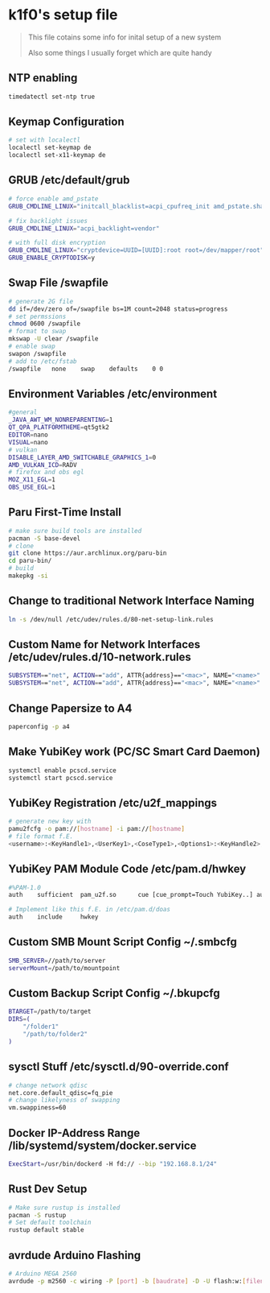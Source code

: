 # k1f0's setup file

> This file cotains some info for inital setup of a new system
>
> Also some things I usually forget which are quite handy

## NTP enabling

```bash
timedatectl set-ntp true
```

## Keymap Configuration

```bash
# set with localectl
localectl set-keymap de
localectl set-x11-keymap de
```

## GRUB /etc/default/grub

```bash
# force enable amd_pstate
GRUB_CMDLINE_LINUX="initcall_blacklist=acpi_cpufreq_init amd_pstate.shared_mem=1"

# fix backlight issues
GRUB_CMDLINE_LINUX="acpi_backlight=vendor" 

# with full disk encryption
GRUB_CMDLINE_LINUX="cryptdevice=UUID=[UUID]:root root=/dev/mapper/root"
GRUB_ENABLE_CRYPTODISK=y
```

## Swap File /swapfile

```bash
# generate 2G file
dd if=/dev/zero of=/swapfile bs=1M count=2048 status=progress
# set permssions
chmod 0600 /swapfile
# format to swap
mkswap -U clear /swapfile
# enable swap
swapon /swapfile
# add to /etc/fstab
/swapfile   none    swap    defaults    0 0
```

## Environment Variables /etc/environment

```bash
#general
_JAVA_AWT_WM_NONREPARENTING=1
QT_QPA_PLATFORMTHEME=qt5gtk2
EDITOR=nano
VISUAL=nano
# vulkan
DISABLE_LAYER_AMD_SWITCHABLE_GRAPHICS_1=0
AMD_VULKAN_ICD=RADV
# firefox and obs egl
MOZ_X11_EGL=1
OBS_USE_EGL=1
```

## Paru First-Time Install

```bash
# make sure build tools are installed
pacman -S base-devel
# clone
git clone https://aur.archlinux.org/paru-bin
cd paru-bin/
# build
makepkg -si
```

## Change to traditional Network Interface Naming

```bash
ln -s /dev/null /etc/udev/rules.d/80-net-setup-link.rules
```

## Custom Name for Network Interfaces /etc/udev/rules.d/10-network.rules

```bash
SUBSYSTEM=="net", ACTION=="add", ATTR{address}=="<mac>", NAME="<name>"
SUBSYSTEM=="net", ACTION=="add", ATTR{address}=="<mac>", NAME="<name>"
```

## Change Papersize to A4

```bash
paperconfig -p a4
```

## Make YubiKey work (PC/SC Smart Card Daemon)

```bash
systemctl enable pcscd.service
systemctl start pcscd.service
```

## YubiKey Registration /etc/u2f_mappings

```bash
# generate new key with
pamu2fcfg -o pam://[hostname] -i pam://[hostname]
# file format f.E.
<username>:<KeyHandle1>,<UserKey1>,<CoseType1>,<Options1>:<KeyHandle2>,<UserKey2>,<CoseType2>,<Options2>
```

## YubiKey PAM Module Code /etc/pam.d/hwkey

```bash
#%PAM-1.0
auth    sufficient  pam_u2f.so      cue [cue_prompt=Touch YubiKey..] authfile=/etc/u2f_mappings

# Implement like this f.E. in /etc/pam.d/doas
auth    include     hwkey
```

## Custom SMB Mount Script Config ~/.smbcfg

```bash
SMB_SERVER=//path/to/server
serverMount=/path/to/mountpoint
```

## Custom Backup Script Config ~/.bkupcfg

```bash
BTARGET=/path/to/target
DIRS=(
    "/folder1"
    "/path/to/folder2"
)
```

## sysctl Stuff /etc/sysctl.d/90-override.conf

```bash
# change network qdisc
net.core.default_qdisc=fq_pie
# change likelyness of swapping
vm.swappiness=60
```

## Docker IP-Address Range /lib/systemd/system/docker.service

```bash
ExecStart=/usr/bin/dockerd -H fd:// --bip "192.168.8.1/24"
```

## Rust Dev Setup

```bash
# Make sure rustup is installed
pacman -S rustup
# Set default toolchain
rustup default stable
```

## avrdude Arduino Flashing

```bash
# Arduino MEGA 2560
avrdude -p m2560 -c wiring -P [port] -b [baudrate] -D -U flash:w:[filename]
```
